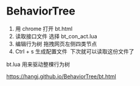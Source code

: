 # BehaviorTree

1. 用 chrome 打开 bt.html
2. 读取接口文件 选择 bt_con_act.lua
3. 编辑行为树 拖拽网页左侧四类节点
4. Ctrl + s 生成配置文件  下次就可以读取这份文件了

bt.lua 用来驱动整棵行为树

https://hangj.github.io/BehaviorTree/bt.html
